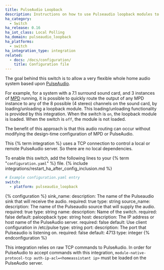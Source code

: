 ```yaml
---
title: PulseAudio Loopback
description: Instructions on how to use Pulseaudio loopback modules to build a flexible whole-home audio system.
ha_category:
  - Switch
ha_release: 0.16
ha_iot_class: Local Polling
ha_domain: pulseaudio_loopback
ha_platforms:
  - switch
ha_integration_type: integration
related:
  - docs: /docs/configuration/
    title: Configuration file
---
```


The goal behind this switch is to allow a very flexible whole home audio system based upon [PulseAudio](https://www.freedesktop.org/wiki/Software/PulseAudio/).

For example, for a system with a 7.1 surround sound card, and 3 instances of [MPD](https://www.musicpd.org/) running, it is possible to quickly route the output of any MPD instance to any of the 8 possible (4 stereo) channels on the sound card, by loading/unloading a loopback module. This loading/unloading functionality is provided by this integration. When the switch is `on`, the loopback module is loaded.  When the switch is `off`, the module is not loaded.

The benefit of this approach is that this audio routing can occur without modifying the design-time configuration of MPD or PulseAudio.

This {% term integration %} uses a TCP connection to control a local or remote PulseAudio server. So there are no local dependencies.

To enable this switch, add the following lines to your {% term "`configuration.yaml`" %} file.
{% include integrations/restart_ha_after_config_inclusion.md %}

```yaml
# Example configuration.yaml entry
switch:
  - platform: pulseaudio_loopback
```

{% configuration %}
sink_name:
  description: The name of the Pulseaudio sink that will receive the audio.
  required: true
  type: string
source_name:
  description: The name of the Pulseaudio source that will supply the audio.
  required: true
  type: string
name:
  description: Name of the switch.
  required: false
  default: paloopback
  type: string
host:
  description: The IP address or host name of the PulseAudio server.
  required: false
  default: Use client configuration in /etc/pulse
  type: string
port:
  description: The port that Pulseaudio is listening on.
  required: false
  default: 4713
  type: integer
{% endconfiguration %}

<div class='note warning'>

This integration relies on raw TCP commands to PulseAudio. In order for PulseAudio to accept commands with this integration, `module-native-protocol-tcp auth-ip-acl=<homeassistant ip>` must be loaded on the PulseAudio server.

</div>

